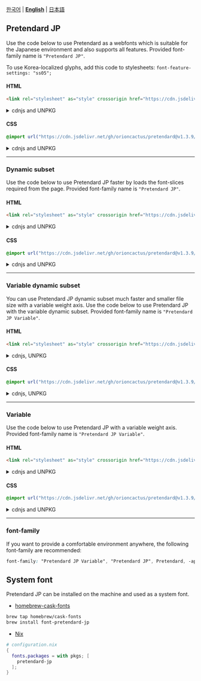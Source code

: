 [한국어](/packages/pretendard-jp/README.md) | [**English**](/packages/pretendard-jp/docs/en/README.md) | [日本語](/packages/pretendard-jp/docs/ja/README.md)

## Pretendard JP

Use the code below to use Pretendard as a webfonts which is suitable for the Japanese environment and also supports all features. Provided font-family name is `"Pretendard JP"`.

To use Korea-localized glyphs, add this code to stylesheets: `font-feature-settings: "ss05";`

#### HTML

```html
<link rel="stylesheet" as="style" crossorigin href="https://cdn.jsdelivr.net/gh/orioncactus/pretendard@v1.3.9/dist/web/static/pretendard-jp.min.css" />
```

<details>

<summary>cdnjs and UNPKG</summary>

###### cdnjs

```html
<link rel="stylesheet" as="style" crossorigin href="https://cdnjs.cloudflare.com/ajax/libs/pretendard-jp/1.3.9/static/pretendard-jp.min.css" />
```

###### UNPKG

```html
<link rel="stylesheet" as="style" crossorigin href="https://unpkg.com/pretendard-jp@1.3.9/dist/web/static/pretendard-jp.css" />
```

</details>

#### CSS

```css
@import url("https://cdn.jsdelivr.net/gh/orioncactus/pretendard@v1.3.9/dist/web/static/pretendard-jp.min.css");
```

<details>

<summary>cdnjs and UNPKG</summary>

###### cdnjs

```css
@import url("https://cdnjs.cloudflare.com/ajax/libs/pretendard-jp/1.3.9/static/pretendard-jp.min.css");
```

###### UNPKG

```css
@import url("https://unpkg.com/pretendard-jp@1.3.9/dist/web/static/pretendard-jp.css");
```

</details>

---

### Dynamic subset

Use the code below to use Pretendard JP faster by loads the font-slices required from the page. Provided font-family name is `"Pretendard JP"`.

#### HTML

```html
<link rel="stylesheet" as="style" crossorigin href="https://cdn.jsdelivr.net/gh/orioncactus/pretendard@v1.3.9/dist/web/static/pretendard-jp-dynamic-subset.min.css" />
```

<details>

<summary>cdnjs and UNPKG</summary>

###### cdnjs

```html
<link rel="stylesheet" as="style" crossorigin href="https://cdnjs.cloudflare.com/ajax/libs/pretendard-jp/1.3.9/static/pretendard-jp-dynamic-subset.min.css" />
```

###### UNPKG

```html
<link rel="stylesheet" as="style" crossorigin href="https://unpkg.com/pretendard-jp@1.3.9/dist/web/static/pretendard-jp-dynamic-subset.css" />
```

</details>

#### CSS

```css
@import url("https://cdn.jsdelivr.net/gh/orioncactus/pretendard@v1.3.9/dist/web/static/pretendard-jp-dynamic-subset.min.css");
```

<details>

<summary>cdnjs and UNPKG</summary>

###### cdnjs

```css
@import url("https://cdnjs.cloudflare.com/ajax/libs/pretendard-jp/1.3.9/static/pretendard-jp-dynamic-subset.min.css");
```

###### UNPKG

```css
@import url("https://unpkg.com/pretendard-jp@1.3.9/dist/web/static/pretendard-jp-dynamic-subset.css");
```

</details>

---

### Variable dynamic subset

You can use Pretendard JP dynamic subset much faster and smaller file size with a variable weight axis. Use the code below to use Pretendard JP with the variable dynamic subset. Provided font-family name is `"Pretendard JP Variable"`.

#### HTML

```html
<link rel="stylesheet" as="style" crossorigin href="https://cdn.jsdelivr.net/gh/orioncactus/pretendard@v1.3.9/dist/web/variable/pretendardvariable-jp-dynamic-subset.min.css" />
```

<details>

<summary>cdnjs, UNPKG</summary>

###### cdnjs

```html
<link rel="stylesheet" as="style" crossorigin href="https://cdnjs.cloudflare.com/ajax/libs/pretendard-jp/1.3.9/variable/pretendardvariable-jp-dynamic-subset.min.css" />
```

###### UNPKG

```html
<link rel="stylesheet" as="style" crossorigin href="https://unpkg.com/pretendard-jp@1.3.9/dist/web/variable/pretendardvariable-jp-dynamic-subset.css" />
```

</details>

#### CSS

```css
@import url("https://cdn.jsdelivr.net/gh/orioncactus/pretendard@v1.3.9/dist/web/variable/pretendardvariable-jp-dynamic-subset.min.css");
```

<details>

<summary>cdnjs, UNPKG</summary>

###### cdnjs

```css
@import url("https://cdnjs.cloudflare.com/ajax/libs/pretendard-jp/1.3.9/variable/pretendardvariable-jp-dynamic-subset.min.css");
```

###### UNPKG

```css
@import url("https://unpkg.com/pretendard-jp@1.3.9/dist/web/variable/pretendardvariable-jp-dynamic-subset.css");
```

</details>

---

### Variable

Use the code below to use Pretendard JP with a variable weight axis. Provided font-family name is `"Pretendard JP Variable"`.

#### HTML

```html
<link rel="stylesheet" as="style" crossorigin href="https://cdn.jsdelivr.net/gh/orioncactus/pretendard@v1.3.9/dist/web/variable/pretendardvariable-jp.min.css" />
```

<details>

<summary>cdnjs and UNPKG</summary>

###### cdnjs

```html
<link rel="stylesheet" as="style" crossorigin href="https://cdnjs.cloudflare.com/ajax/libs/pretendard-jp/1.3.9/variable/pretendardvariable-jp.min.css" />
```

###### UNPKG

```html
<link rel="stylesheet" as="style" crossorigin href="https://unpkg.com/pretendard-jp@1.3.9/dist/web/variable/pretendardvariable-jp.css" />
```

</details>

#### CSS

```css
@import url("https://cdn.jsdelivr.net/gh/orioncactus/pretendard@v1.3.9/dist/web/variable/pretendardvariable-jp.min.css");
```

<details>

<summary>cdnjs and UNPKG</summary>

###### cdnjs

```css
@import url("https://cdnjs.cloudflare.com/ajax/libs/pretendard-jp/1.3.9/variable/pretendardvariable-jp.min.css");
```

###### UNPKG

```css
@import url("https://unpkg.com/pretendard-jp@1.3.9/dist/web/variable/pretendardvariable-jp.css");
```

</details>

---

### font-family

If you want to provide a comfortable environment anywhere, the following font-family are recommended:

```css
font-family: "Pretendard JP Variable", "Pretendard JP", Pretendard, -apple-system, BlinkMacSystemFont, system-ui, Roboto, "Helvetica Neue", "Segoe UI", "Hiragino Sans", "Apple SD Gothic Neo", Meiryo, "Noto Sans JP", "Noto Sans KR", "Malgun Gothic", Osaka, "Apple Color Emoji", "Segoe UI Emoji", "Segoe UI Symbol", sans-serif;
```

## System font

Pretendard JP can be installed on the machine and used as a system font.

-   [homebrew-cask-fonts](https://github.com/Homebrew/homebrew-cask-fonts)

```bash
brew tap homebrew/cask-fonts
brew install font-pretendard-jp
```

-   [Nix](https://search.nixos.org/packages?query=pretendard)

```nix
# configuration.nix
{
  fonts.packages = with pkgs; [
    pretendard-jp
  ];
}
```
